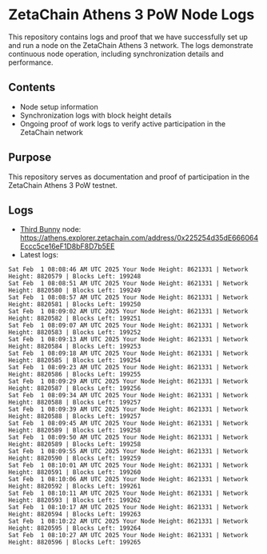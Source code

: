 # ZetaChain Athens 3 PoW Node Logs
This repository contains logs and proof that we have successfully set up and run a node on the ZetaChain Athens 3 network. The logs demonstrate continuous node operation, including synchronization details and performance.

## Contents
- Node setup information
- Synchronization logs with block height details
- Ongoing proof of work logs to verify active participation in the ZetaChain network

## Purpose
This repository serves as documentation and proof of participation in the ZetaChain Athens 3 PoW testnet.

## Logs

- [Third Bunny](https://thirdbunny.xyz/) node: https://athens.explorer.zetachain.com/address/0x225254d35dE666064Eccc5ce16eF1D8bF8D7b5EE
- Latest logs:
```
Sat Feb  1 08:08:46 AM UTC 2025 Your Node Height: 8621331 | Network Height: 8820579 | Blocks Left: 199248
Sat Feb  1 08:08:51 AM UTC 2025 Your Node Height: 8621331 | Network Height: 8820580 | Blocks Left: 199249
Sat Feb  1 08:08:57 AM UTC 2025 Your Node Height: 8621331 | Network Height: 8820581 | Blocks Left: 199250
Sat Feb  1 08:09:02 AM UTC 2025 Your Node Height: 8621331 | Network Height: 8820582 | Blocks Left: 199251
Sat Feb  1 08:09:07 AM UTC 2025 Your Node Height: 8621331 | Network Height: 8820583 | Blocks Left: 199252
Sat Feb  1 08:09:13 AM UTC 2025 Your Node Height: 8621331 | Network Height: 8820584 | Blocks Left: 199253
Sat Feb  1 08:09:18 AM UTC 2025 Your Node Height: 8621331 | Network Height: 8820585 | Blocks Left: 199254
Sat Feb  1 08:09:23 AM UTC 2025 Your Node Height: 8621331 | Network Height: 8820586 | Blocks Left: 199255
Sat Feb  1 08:09:29 AM UTC 2025 Your Node Height: 8621331 | Network Height: 8820587 | Blocks Left: 199256
Sat Feb  1 08:09:34 AM UTC 2025 Your Node Height: 8621331 | Network Height: 8820588 | Blocks Left: 199257
Sat Feb  1 08:09:39 AM UTC 2025 Your Node Height: 8621331 | Network Height: 8820588 | Blocks Left: 199257
Sat Feb  1 08:09:45 AM UTC 2025 Your Node Height: 8621331 | Network Height: 8820589 | Blocks Left: 199258
Sat Feb  1 08:09:50 AM UTC 2025 Your Node Height: 8621331 | Network Height: 8820589 | Blocks Left: 199258
Sat Feb  1 08:09:55 AM UTC 2025 Your Node Height: 8621331 | Network Height: 8820590 | Blocks Left: 199259
Sat Feb  1 08:10:01 AM UTC 2025 Your Node Height: 8621331 | Network Height: 8820591 | Blocks Left: 199260
Sat Feb  1 08:10:06 AM UTC 2025 Your Node Height: 8621331 | Network Height: 8820592 | Blocks Left: 199261
Sat Feb  1 08:10:11 AM UTC 2025 Your Node Height: 8621331 | Network Height: 8820593 | Blocks Left: 199262
Sat Feb  1 08:10:17 AM UTC 2025 Your Node Height: 8621331 | Network Height: 8820594 | Blocks Left: 199263
Sat Feb  1 08:10:22 AM UTC 2025 Your Node Height: 8621331 | Network Height: 8820595 | Blocks Left: 199264
Sat Feb  1 08:10:27 AM UTC 2025 Your Node Height: 8621331 | Network Height: 8820596 | Blocks Left: 199265
```
